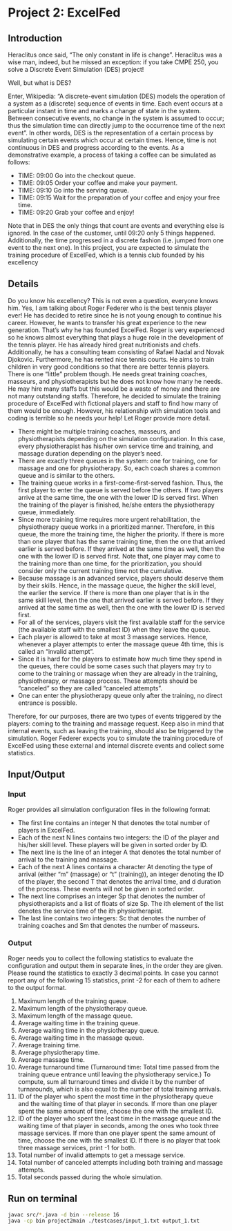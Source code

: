 # Project 2: ExcelFed



## Introduction

Heraclitus once said, “The only constant in life is change”. Heraclitus was a wise man, indeed,
but he missed an exception: if you take CMPE 250, you solve a Discrete Event Simulation
(DES) project!

Well, but what is DES?

Enter, Wikipedia: “A discrete-event simulation (DES) models the operation of a system as
a (discrete) sequence of events in time. Each event occurs at a particular instant in time and
marks a change of state in the system. Between consecutive events, no change in the system
is assumed to occur; thus the simulation time can directly jump to the occurrence time of
the next event”. In other words, DES is the representation of a certain process by simulating
certain events which occur at certain times. Hence, time is not continuous in DES and progress
according to the events. As a demonstrative example, a process of taking a coffee can be
simulated as follows:

- TIME: 09:00 Go into the checkout queue.
- TIME: 09:05 Order your coffee and make your payment.
- TIME: 09:10 Go into the serving queue.
- TIME: 09:15 Wait for the preparation of your coffee and enjoy your free time.
- TIME: 09:20 Grab your coffee and enjoy!

Note that in DES the only things that count are events and everything else is ignored. In
the case of the customer, until 09:20 only 5 things happened. Additionally, the time progressed
in a discrete fashion (i.e. jumped from one event to the next one).
In this project, you are expected to simulate the training procedure of ExcelFed,
which is a tennis club founded by his excellency



## Details

Do you know his excellency? This is not even a question, everyone knows him. Yes, I am talking
about Roger Federer who is the best tennis player ever! He has decided to retire since he is
not young enough to continue his career. However, he wants to transfer his great experience to
the new generation. That’s why he has founded ExcelFed.
Roger is very experienced so he knows almost everything that plays a huge role in the development
of the tennis player. He has already hired great nutritionists and chefs. Additionally,
he has a consulting team consisting of Rafael Nadal and Novak Djokovic. Furthermore, he has
rented nice tennis courts. He aims to train children in very good conditions so that there are
better tennis players.
There is one “little” problem though. He needs great training coaches, masseurs, and
physiotherapists but he does not know how many he needs. He may hire many staffs but this
would be a waste of money and there are not many outstanding staffs. Therefore, he decided
to simulate the training procedure of ExcelFed with fictional players and staff to
find how many of them would be enough. However, his relationship with simulation tools
and coding is terrible so he needs your help! Let Roger provide more detail.

- There might be multiple training coaches, masseurs, and physiotherapists depending on
    the simulation configuration. In this case, every physiotherapist has his/her own service
    time and training, and massage duration depending on the player’s need.
- There are exactly three queues in the system: one for training, one for massage and one
    for physiotherapy. So, each coach shares a common queue and is similar to the others.
- The training queue works in a first-come-first-served fashion. Thus, the first player to
    enter the queue is served before the others. If two players arrive at the same time, the
    one with the lower ID is served first. When the training of the player is finished, he/she
    enters the physiotherapy queue, immediately.
- Since more training time requires more urgent rehabilitation, the physiotherapy queue works
    in a prioritized manner. Therefore, in this queue, the more the training time, the
    higher the priority. If there is more than one player that has the same training
    time, then the one that arrived earlier is served before. If they arrived at the same time
    as well, then the one with the lower ID is served first. Note that, one player may come
    to the training more than one time, for the prioritization, you should consider only the
    current training time not the cumulative.
- Because massage is an advanced service, players should deserve them by their skills.
    Hence, in the massage queue, the higher the skill level, the earlier the service. If
    there is more than one player that is in the same skill level, then the one that arrived
    earlier is served before. If they arrived at the same time as well, then the one with the
    lower ID is served first.
- For all of the services, players visit the first available staff for the service (the available
    staff with the smallest ID) when they leave the queue.
- Each player is allowed to take at most 3 massage services. Hence, whenever a player
    attempts to enter the massage queue 4th time, this is called an “invalid attempt”.
- Since it is hard for the players to estimate how much time they spend in the queues,
    there could be some cases such that players may try to come to the training or massage
    when they are already in the training, physiotherapy, or massage process. These attempts
    should be “canceled” so they are called “canceled attempts”.
- One can enter the physiotherapy queue only after the training, no direct entrance is
    possible.

Therefore, for our purposes, there are two types of events triggered by the players: coming
to the training and massage request. Keep also in mind that internal events, such as leaving
the training, should also be triggered by the simulation. Roger Federer expects you to simulate
the training procedure of ExcelFed using these external and internal discrete events and collect
some statistics.



## Input/Output


### Input

Roger provides all simulation configuration files in the following format:

- The first line contains an integer N that denotes the total number of players in ExcelFed.
- Each of the next N lines contains two integers: the ID of the player and his/her skill level.
    These players will be given in sorted order by ID.
- The next line is the line of an integer A that denotes the total number of arrival to the
    training and massage.
- Each of the next A lines contains a character At denoting the type of arrival (either
    “m” (massage) or “t” (training)), an integer denoting the ID of the player, the second T
    that denotes the arrival time, and d duration of the process. These events will not be
    given in sorted order.
- The next line comprises an integer Sp that denotes the number of physiotherapists and
    a list of floats of size Sp. The ith element of the list denotes the service time of the ith
    physiotherapist.
- The last line contains two integers: Sc that denotes the number of training coaches and
    Sm that denotes the number of masseurs.


### Output

Roger needs you to collect the following statistics to evaluate the configuration and output
them in separate lines, in the order they are given. Please round the statistics to exactly 3
decimal points. In case you cannot report any of the following 15 statistics, print -2 for each
of them to adhere to the output format.

1. Maximum length of the training queue.
2. Maximum length of the physiotherapy queue.
3. Maximum length of the massage queue.
4. Average waiting time in the training queue.
5. Average waiting time in the physiotherapy queue.
6. Average waiting time in the massage queue.
7. Average training time.
8. Average physiotherapy time.
9. Average massage time.
10. Average turnaround time (Turnaround time: Total time passed from the training queue
entrance until leaving the physiotherapy service.) To compute, sum all turnaround times
and divide it by the number of turnarounds, which is also equal to the number of total
training arrivals.
11. ID of the player who spent the most time in the physiotherapy queue and the waiting
time of that player in seconds. If more than one player spent the same amount of time,
choose the one with the smallest ID.
12. ID of the player who spent the least time in the massage queue and the waiting time of
that player in seconds, among the ones who took three massage services. If more than
one player spent the same amount of time, choose the one with the smallest ID. If there
is no player that took three massage services, print -1 for both.
13. Total number of invalid attempts to get a message service.
14. Total number of canceled attempts including both training and massage attempts.
15. Total seconds passed during the whole simulation.



## Run on terminal

```sh
javac src/*.java -d bin --release 16
java -cp bin project2main ./testcases/input_1.txt output_1.txt
```
